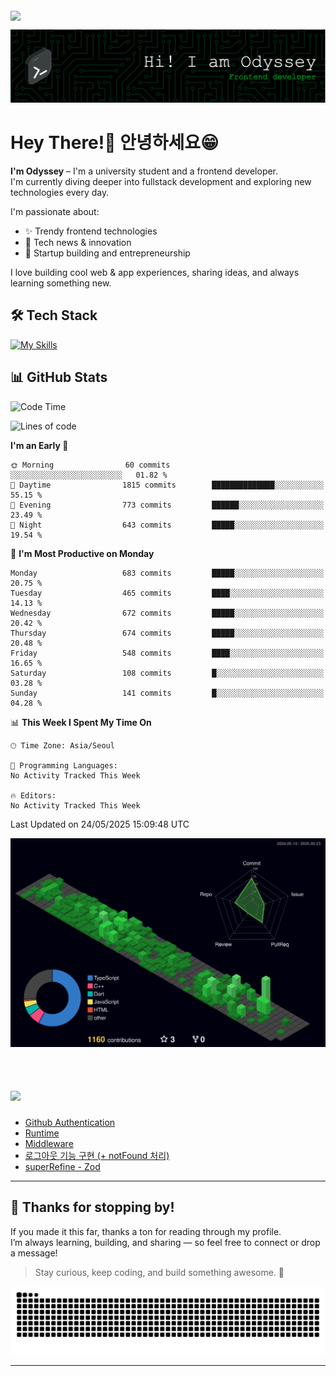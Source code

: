 <div style="display: flex; justify-content: flex-start; margin-top: 4px;">
  <img src="https://komarev.com/ghpvc/?username=Odyssey409&color=brightgreen&style=flat-square&base=12481" />
</div>

![Header](./github-header-frontend.png)

# Hey There!👋 안녕하세요😁 

**I'm Odyssey** – I'm a university student and a frontend developer.  
I'm currently diving deeper into fullstack development and exploring new technologies every day.

I'm passionate about:
- ✨ Trendy frontend technologies
- 📰 Tech news & innovation
- 🚀 Startup building and entrepreneurship

I love building cool web & app experiences, sharing ideas, and always learning something new.

## 🛠️ Tech Stack
[![My Skills](https://skillicons.dev/icons?i=react,nextjs,flutter,ts,js,tailwind,html,css,prisma,java,c)](https://skillicons.dev)

## 📊 GitHub Stats
<!--
<a href="https://github.com/Odyssey409">
  <img
    src="https://raw.githubusercontent.com/Odyssey409/Odyssey409/main/profile-3d-contrib/profile-night-green.svg"
    alt="Profile 3D Contrib"
    width="37%"
  />
</a>
<a href="https://github.com/anuraghazra/github-readme-stats">
  <img
    src="https://github-readme-stats.vercel.app/api?username=Odyssey409&show_icons=true&theme=material-palenight&hide_border=true&bg_color=20232a&icon_color=58A6FF&text_color=fff&title_color=58A6FF&count_private=true"
    alt="Odyssey's GitHub Stats"
    width="59%"
  />
</a>

<br><br/>
-->


<!--START_SECTION:waka-->
![Code Time](http://img.shields.io/badge/Code%20Time-287%20hrs%2010%20mins-blue)

![Lines of code](https://img.shields.io/badge/From%20Hello%20World%20I%27ve%20Written-1.1%20million%20lines%20of%20code-blue)

**I'm an Early 🐤** 

```text
🌞 Morning                60 commits          ░░░░░░░░░░░░░░░░░░░░░░░░░   01.82 % 
🌆 Daytime                1815 commits        ██████████████░░░░░░░░░░░   55.15 % 
🌃 Evening                773 commits         ██████░░░░░░░░░░░░░░░░░░░   23.49 % 
🌙 Night                  643 commits         █████░░░░░░░░░░░░░░░░░░░░   19.54 % 
```
📅 **I'm Most Productive on Monday** 

```text
Monday                   683 commits         █████░░░░░░░░░░░░░░░░░░░░   20.75 % 
Tuesday                  465 commits         ████░░░░░░░░░░░░░░░░░░░░░   14.13 % 
Wednesday                672 commits         █████░░░░░░░░░░░░░░░░░░░░   20.42 % 
Thursday                 674 commits         █████░░░░░░░░░░░░░░░░░░░░   20.48 % 
Friday                   548 commits         ████░░░░░░░░░░░░░░░░░░░░░   16.65 % 
Saturday                 108 commits         █░░░░░░░░░░░░░░░░░░░░░░░░   03.28 % 
Sunday                   141 commits         █░░░░░░░░░░░░░░░░░░░░░░░░   04.28 % 
```


📊 **This Week I Spent My Time On** 

```text
🕑︎ Time Zone: Asia/Seoul

💬 Programming Languages: 
No Activity Tracked This Week

🔥 Editors: 
No Activity Tracked This Week
```


 Last Updated on 24/05/2025 15:09:48 UTC
<!--END_SECTION:waka-->

<!--
<a href="https://github.com/anuraghazra/github-readme-stats">
    <img src="https://github-readme-stats.vercel.app/api/top-langs/?username=Odyssey409&layout=donut&show_icons=true&theme=material-palenight&hide_border=true&bg_color=20232a&icon_color=58A6FF&text_color=fff&title_color=58A6FF&count_private=true&exclude_repo=Face-Transfer-Application" width=38% />
</a> 

<a href="https://github.com/anuraghazra/github-readme-stats">
  <img src="https://github-readme-stats.vercel.app/api?username=Odyssey409&show_icons=true&theme=material-palenight&hide_border=true&bg_color=20232a&icon_color=58A6FF&text_color=fff&title_color=58A6FF&count_private=true" width=56% />
</a>

-->

![](./profile-3d-contrib/profile-night-green.svg)
<br><br/>

# <img src="https://img.shields.io/badge/My most recent Velog posts-20C997.svg?style=for-the-badge&logo=velog&logoColor=white" height="36" />  


<!-- BLOG-POST-LIST:START -->
- [Github Authentication](https://velog.io/@odyssey/Github-Authentication)
- [Runtime](https://velog.io/@odyssey/Runtime)
- [Middleware](https://velog.io/@odyssey/Middleware)
- [로그아웃 기능 구현 &lpar;+ notFound 처리&rpar;](https://velog.io/@odyssey/%EB%A1%9C%EA%B7%B8%EC%95%84%EC%9B%83-%EA%B8%B0%EB%8A%A5-%EA%B5%AC%ED%98%84-notFound-%EC%B2%98%EB%A6%AC)
- [superRefine - Zod](https://velog.io/@odyssey/superRefine-Zod)
<!-- BLOG-POST-LIST:END -->

---

## 🙏 Thanks for stopping by!

If you made it this far, thanks a ton for reading through my profile.  
I’m always learning, building, and sharing — so feel free to connect or drop a message!

> Stay curious, keep coding, and build something awesome. 🚀
<picture>
  <source media="(prefers-color-scheme: dark)" srcset="https://raw.githubusercontent.com/Odyssey409/Odyssey409/output/github-contribution-grid-snake-dark.svg">
  <source media="(prefers-color-scheme: light)" srcset="https://raw.githubusercontent.com/Odyssey409/Odyssey409/output/github-contribution-grid-snake.svg">
  <img alt="github contribution grid snake animation" src="https://raw.githubusercontent.com/Odyssey409/Odyssey409/output/github-contribution-grid-snake.svg">
</picture>

---


